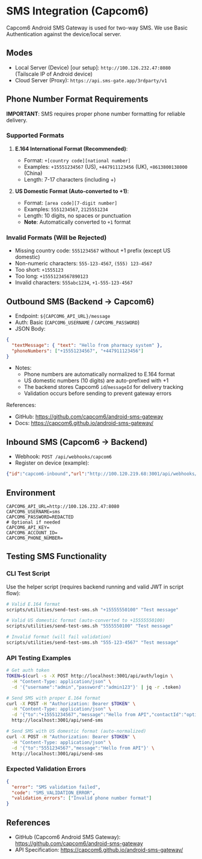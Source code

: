 # SMS Integration (Capcom6)

Capcom6 Android SMS Gateway is used for two-way SMS. We use Basic Authentication against the device/local server.

## Modes
- Local Server (Device) [our setup]: `http://100.126.232.47:8080` (Tailscale IP of Android device)
- Cloud Server (Proxy): `https://api.sms-gate.app/3rdparty/v1`

## Phone Number Format Requirements

**IMPORTANT**: SMS requires proper phone number formatting for reliable delivery.

### Supported Formats
1. **E.164 International Format (Recommended)**:
   - Format: `+[country code][national number]`
   - Examples: `+15551234567` (US), `+447911123456` (UK), `+8613800138000` (China)
   - Length: 7-17 characters (including +)

2. **US Domestic Format (Auto-converted to +1)**:
   - Format: `[area code][7-digit number]`
   - Examples: `5551234567`, `2125551234`
   - Length: 10 digits, no spaces or punctuation
   - **Note**: Automatically converted to `+1` format

### Invalid Formats (Will be Rejected)
- Missing country code: `5551234567` without +1 prefix (except US domestic)
- Non-numeric characters: `555-123-4567`, `(555) 123-4567`
- Too short: `+1555123`
- Too long: `+15551234567890123`
- Invalid characters: `555abc1234`, `+1-555-123-4567`

## Outbound SMS (Backend → Capcom6)
- Endpoint: `${CAPCOM6_API_URL}/message`
- Auth: Basic (`CAPCOM6_USERNAME` / `CAPCOM6_PASSWORD`)
- JSON Body:
```json
{
  "textMessage": { "text": "Hello from pharmacy system" },
  "phoneNumbers": ["+15551234567", "+447911123456"]
}
```
- Notes:
  - Phone numbers are automatically normalized to E.164 format
  - US domestic numbers (10 digits) are auto-prefixed with +1
  - The backend stores Capcom6 `id`/`messageId` for delivery tracking
  - Validation occurs before sending to prevent gateway errors

References:
- GitHub: https://github.com/capcom6/android-sms-gateway
- Docs: https://capcom6.github.io/android-sms-gateway/

## Inbound SMS (Capcom6 → Backend)
- Webhook: `POST /api/webhooks/capcom6`
- Register on device (example):
```json
{"id":"capcom6-inbound","url":"http://100.120.219.68:3001/api/webhooks/capcom6","event":"sms:received"}
```

## Environment
```
CAPCOM6_API_URL=http://100.126.232.47:8080
CAPCOM6_USERNAME=sms
CAPCOM6_PASSWORD=REDACTED
# Optional if needed
CAPCOM6_API_KEY=
CAPCOM6_ACCOUNT_ID=
CAPCOM6_PHONE_NUMBER=
```

## Testing SMS Functionality

### CLI Test Script
Use the helper script (requires backend running and valid JWT in script flow):

```bash
# Valid E.164 format
scripts/utilities/send-test-sms.sh "+15555550100" "Test message"

# Valid US domestic format (auto-converted to +15555550100)
scripts/utilities/send-test-sms.sh "5555550100" "Test message"

# Invalid format (will fail validation)
scripts/utilities/send-test-sms.sh "555-123-4567" "Test message"
```

### API Testing Examples
```bash
# Get auth token
TOKEN=$(curl -s -X POST http://localhost:3001/api/auth/login \
  -H "Content-Type: application/json" \
  -d '{"username":"admin","password":"admin123"}' | jq -r .token)

# Send SMS with proper E.164 format
curl -X POST -H "Authorization: Bearer $TOKEN" \
  -H "Content-Type: application/json" \
  -d '{"to":"+15551234567","message":"Hello from API","contactId":"optional-uuid"}' \
  http://localhost:3001/api/send-sms

# Send SMS with US domestic format (auto-normalized)
curl -X POST -H "Authorization: Bearer $TOKEN" \
  -H "Content-Type: application/json" \
  -d '{"to":"5551234567","message":"Hello from API"}' \
  http://localhost:3001/api/send-sms
```

### Expected Validation Errors
```json
{
  "error": "SMS validation failed",
  "code": "SMS_VALIDATION_ERROR", 
  "validation_errors": ["Invalid phone number format"]
}
```

## References
- GitHub (Capcom6 Android SMS Gateway): https://github.com/capcom6/android-sms-gateway
- API Specification: https://capcom6.github.io/android-sms-gateway/
```
